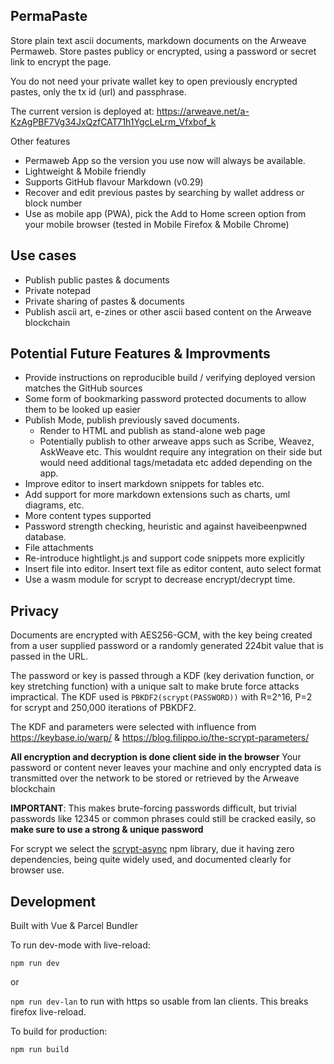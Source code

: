 
## PermaPaste 

Store plain text ascii documents, markdown documents on the Arweave Permaweb. Store pastes publicy or encrypted, using a password or secret link to encrypt the page. 

You do not need your private wallet key to open previously encrypted pastes, only the tx id (url) and passphrase.

The current version is deployed at: https://arweave.net/a-KzAgPBF7Vg34JxQzfCAT71h1YgcLeLrm_Vfxbof_k

Other features

- Permaweb App so the version you use now will always be available. 
- Lightweight & Mobile friendly
- Supports GitHub flavour Markdown (v0.29) 
- Recover and edit previous pastes by searching by wallet address or block number
- Use as mobile app (PWA), pick the Add to Home screen option from your mobile browser (tested in Mobile Firefox & Mobile Chrome)

## Use cases 

- Publish public pastes & documents
- Private notepad
- Private sharing of pastes & documents  
- Publish ascii art, e-zines or other ascii based content on the Arweave blockchain

## Potential Future Features & Improvments

- Provide instructions on reproducible build / verifying deployed version matches the GitHub sources
- Some form of bookmarking password protected documents to allow them to be looked up easier 
- Publish Mode, publish previously saved documents.
  - Render to HTML and publish as stand-alone web page
  - Potentially publish to other arweave apps such as Scribe, Weavez, AskWeave etc. This wouldnt require any integration on       their side but would need additional tags/metadata etc added depending on the app.
- Improve editor to insert markdown snippets for tables etc.
- Add support for more markdown extensions such as charts, uml diagrams, etc.
- More content types supported 
- Password strength checking, heuristic and against haveibeenpwned database.
- File attachments
- Re-introduce hightlight.js and support code snippets more explicitly
- Insert file into editor. Insert text file as editor content, auto select format
- Use a wasm module for scrypt to decrease encrypt/decrypt time.


## Privacy

Documents are encrypted with AES256-GCM, with the key being created from a user supplied password or a randomly
generated 224bit value that is passed in the URL. 

The password or key is passed through a KDF (key derivation function, or key stretching function) with a unique salt to make brute force attacks impractical. The KDF used is `PBKDF2(scrypt(PASSWORD))` with R=2^16, P=2 for scrypt and 250,000 iterations of PBKDF2. 

The KDF and parameters were selected with influence from https://keybase.io/warp/ & https://blog.filippo.io/the-scrypt-parameters/   

**All encryption and decryption is done client side in the browser** Your password or content never leaves your machine and only encrypted data is transmitted over the network to be stored or retrieved by the Arweave blockchain

**IMPORTANT**: This makes brute-forcing passwords difficult, but trivial passwords like 12345 or common phrases could still be cracked easily, so **make sure to use a strong & unique password**

For scrypt we select the [scrypt-async](https://github.com/dchest/scrypt-async-js) npm library, due it having zero dependencies, being quite widely used, and documented clearly for browser use.

## Development

Built with Vue & Parcel Bundler

To run dev-mode with live-reload: 

`npm run dev` 

or 

`npm run dev-lan` to run with https so usable from lan clients. This breaks firefox live-reload.

To build for production:

`npm run build`

